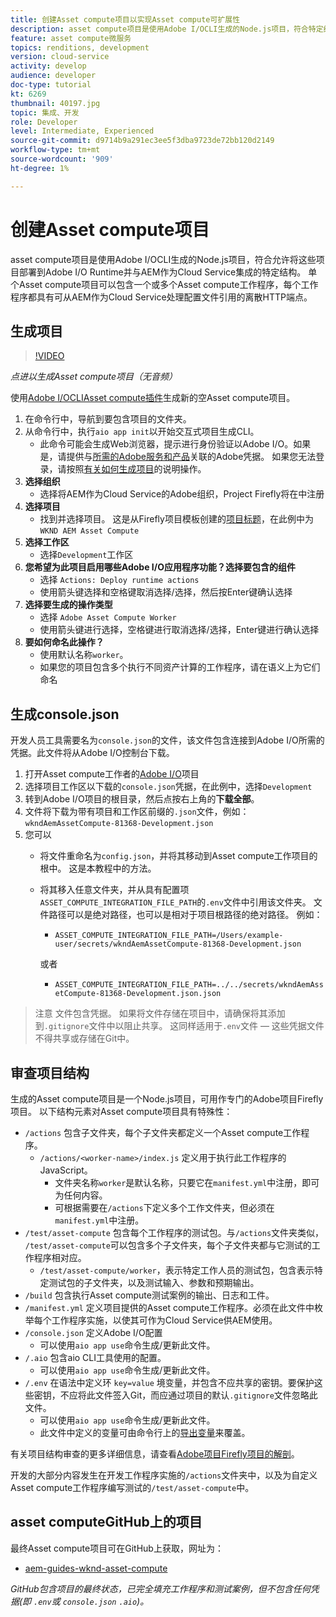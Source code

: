 ```yaml
---
title: 创建Asset compute项目以实现Asset compute可扩展性
description: asset compute项目是使用Adobe I/OCLI生成的Node.js项目，符合特定结构，允许将它们部署到Adobe I/O Runtime并与AEM作为Cloud Service集成。
feature: asset compute微服务
topics: renditions, development
version: cloud-service
activity: develop
audience: developer
doc-type: tutorial
kt: 6269
thumbnail: 40197.jpg
topic: 集成、开发
role: Developer
level: Intermediate, Experienced
source-git-commit: d9714b9a291ec3ee5f3dba9723de72bb120d2149
workflow-type: tm+mt
source-wordcount: '909'
ht-degree: 1%

---
```



# 创建Asset compute项目

asset compute项目是使用Adobe I/OCLI生成的Node.js项目，符合允许将这些项目部署到Adobe I/O Runtime并与AEM作为Cloud Service集成的特定结构。 单个Asset compute项目可以包含一个或多个Asset compute工作程序，每个工作程序都具有可从AEM作为Cloud Service处理配置文件引用的离散HTTP端点。

## 生成项目

>[!VIDEO](https://video.tv.adobe.com/v/40197/?quality=12&learn=on)

_点进以生成Asset compute项目（无音频）_

使用[Adobe I/OCLIAsset compute插件](../set-up/development-environment.md#aio-cli)生成新的空Asset compute项目。

1. 在命令行中，导航到要包含项目的文件夹。
1. 从命令行中，执行`aio app init`以开始交互式项目生成CLI。
   + 此命令可能会生成Web浏览器，提示进行身份验证以Adobe I/O。如果是，请提供与[所需的Adobe服务和产品](../set-up/accounts-and-services.md)关联的Adobe凭据。 如果您无法登录，请按照[有关如何生成项目](https://github.com/AdobeDocs/project-firefly/blob/master/getting_started/first_app.md#42-developer-is-not-logged-in-as-enterprise-organization-user)的说明操作。
1. __选择组织__
   + 选择将AEM作为Cloud Service的Adobe组织，Project Firefly将在中注册
1. __选择项目__
   + 找到并选择项目。 这是从Firefly项目模板创建的[项目标题](../set-up/firefly.md)，在此例中为`WKND AEM Asset Compute`
1. __选择工作区__
   + 选择`Development`工作区
1. __您希望为此项目启用哪些Adobe I/O应用程序功能？选择要包含的组件__
   + 选择 `Actions: Deploy runtime actions`
   + 使用箭头键选择和空格键取消选择/选择，然后按Enter键确认选择
1. __选择要生成的操作类型__
   + 选择 `Adobe Asset Compute Worker`
   + 使用箭头键进行选择，空格键进行取消选择/选择，Enter键进行确认选择
1. __要如何命名此操作？__
   + 使用默认名称`worker`。
   + 如果您的项目包含多个执行不同资产计算的工作程序，请在语义上为它们命名

## 生成console.json

开发人员工具需要名为`console.json`的文件，该文件包含连接到Adobe I/O所需的凭据。此文件将从Adobe I/O控制台下载。

1. 打开Asset compute工作者的[Adobe I/O](https://console.adobe.io)项目
1. 选择项目工作区以下载的`console.json`凭据，在此例中，选择`Development`
1. 转到Adobe I/O项目的根目录，然后点按右上角的&#x200B;__下载全部__。
1. 文件将下载为带有项目和工作区前缀的`.json`文件，例如：`wkndAemAssetCompute-81368-Development.json`
1. 您可以
   + 将文件重命名为`config.json`，并将其移动到Asset compute工作项目的根中。 这是本教程中的方法。
   + 将其移入任意文件夹，并从具有配置项`ASSET_COMPUTE_INTEGRATION_FILE_PATH`的`.env`文件中引用该文件夹。 文件路径可以是绝对路径，也可以是相对于项目根路径的绝对路径。 例如：
      + `ASSET_COMPUTE_INTEGRATION_FILE_PATH=/Users/example-user/secrets/wkndAemAssetCompute-81368-Development.json`

      或者
      + `ASSET_COMPUTE_INTEGRATION_FILE_PATH=../../secrets/wkndAemAssetCompute-81368-Development.json.json`


> 注意
> 文件包含凭据。 如果将文件存储在项目中，请确保将其添加到`.gitignore`文件中以阻止共享。 这同样适用于`.env`文件 — 这些凭据文件不得共享或存储在Git中。

## 审查项目结构

生成的Asset compute项目是一个Node.js项目，可用作专门的Adobe项目Firefly项目。 以下结构元素对Asset compute项目具有特殊性：

+ `/actions` 包含子文件夹，每个子文件夹都定义一个Asset compute工作程序。
   + `/actions/<worker-name>/index.js` 定义用于执行此工作程序的JavaScript。
      + 文件夹名称`worker`是默认名称，只要它在`manifest.yml`中注册，即可为任何内容。
      + 可根据需要在`/actions`下定义多个工作文件夹，但必须在`manifest.yml`中注册。
+ `/test/asset-compute` 包含每个工作程序的测试包。与`/actions`文件夹类似， `/test/asset-compute`可以包含多个子文件夹，每个子文件夹都与它测试的工作程序相对应。
   + `/test/asset-compute/worker`，表示特定工作人员的测试包，包含表示特定测试包的子文件夹，以及测试输入、参数和预期输出。
+ `/build` 包含执行Asset compute测试案例的输出、日志和工件。
+ `/manifest.yml` 定义项目提供的Asset compute工作程序。必须在此文件中枚举每个工作程序实施，以使其可作为Cloud Service供AEM使用。
+ `/console.json` 定义Adobe I/O配置
   + 可以使用`aio app use`命令生成/更新此文件。
+ `/.aio` 包含aio CLI工具使用的配置。
   + 可以使用`aio app use`命令生成/更新此文件。
+ `/.env` 在语法中定义环 `key=value` 境变量，并包含不应共享的密钥。要保护这些密钥，不应将此文件签入Git，而应通过项目的默认`.gitignore`文件忽略此文件。
   + 可以使用`aio app use`命令生成/更新此文件。
   + 此文件中定义的变量可由命令行上的[导出变量](../deploy/runtime.md)来覆盖。

有关项目结构审查的更多详细信息，请查看[Adobe项目Firefly项目的解剖](https://github.com/AdobeDocs/project-firefly/blob/master/getting_started/first_app.md#5-anatomy-of-a-project-firefly-application)。

开发的大部分内容发生在开发工作程序实施的`/actions`文件夹中，以及为自定义Asset compute工作程序编写测试的`/test/asset-compute`中。

## asset computeGitHub上的项目

最终Asset compute项目可在GitHub上获取，网址为：

+ [aem-guides-wknd-asset-compute](https://github.com/adobe/aem-guides-wknd-asset-compute)

_GitHub包含项目的最终状态，已完全填充工作程序和测试案例，但不包含任何凭据(即 `.env`或 `console.json`  `.aio`)。_

